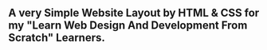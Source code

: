 ## A very Simple Website Layout by HTML & CSS for my "Learn Web Design And Development From Scratch" Learners. 
